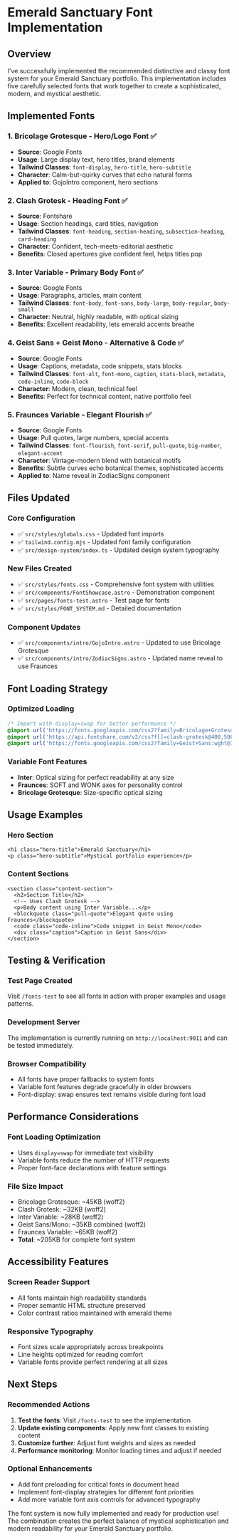 # Emerald Sanctuary Font Implementation

## Overview

I've successfully implemented the recommended distinctive and classy font system for your Emerald Sanctuary portfolio. This implementation includes five carefully selected fonts that work together to create a sophisticated, modern, and mystical aesthetic.

## Implemented Fonts

### 1. **Bricolage Grotesque** - Hero/Logo Font ✅

- **Source**: Google Fonts
- **Usage**: Large display text, hero titles, brand elements
- **Tailwind Classes**: `font-display`, `hero-title`, `hero-subtitle`
- **Character**: Calm-but-quirky curves that echo natural forms
- **Applied to**: GojoIntro component, hero sections

### 2. **Clash Grotesk** - Heading Font ✅

- **Source**: Fontshare
- **Usage**: Section headings, card titles, navigation
- **Tailwind Classes**: `font-heading`, `section-heading`, `subsection-heading`, `card-heading`
- **Character**: Confident, tech-meets-editorial aesthetic
- **Benefits**: Closed apertures give confident feel, helps titles pop

### 3. **Inter Variable** - Primary Body Font ✅

- **Source**: Google Fonts
- **Usage**: Paragraphs, articles, main content
- **Tailwind Classes**: `font-body`, `font-sans`, `body-large`, `body-regular`, `body-small`
- **Character**: Neutral, highly readable, with optical sizing
- **Benefits**: Excellent readability, lets emerald accents breathe

### 4. **Geist Sans + Geist Mono** - Alternative & Code ✅

- **Source**: Google Fonts
- **Usage**: Captions, metadata, code snippets, stats blocks
- **Tailwind Classes**: `font-alt`, `font-mono`, `caption`, `stats-block`, `metadata`, `code-inline`, `code-block`
- **Character**: Modern, clean, technical feel
- **Benefits**: Perfect for technical content, native portfolio feel

### 5. **Fraunces Variable** - Elegant Flourish ✅

- **Source**: Google Fonts
- **Usage**: Pull quotes, large numbers, special accents
- **Tailwind Classes**: `font-flourish`, `font-serif`, `pull-quote`, `big-number`, `elegant-accent`
- **Character**: Vintage-modern blend with botanical motifs
- **Benefits**: Subtle curves echo botanical themes, sophisticated accents
- **Applied to**: Name reveal in ZodiacSigns component

## Files Updated

### Core Configuration

- ✅ `src/styles/globals.css` - Updated font imports
- ✅ `tailwind.config.mjs` - Updated font family configuration
- ✅ `src/design-system/index.ts` - Updated design system typography

### New Files Created

- ✅ `src/styles/fonts.css` - Comprehensive font system with utilities
- ✅ `src/components/FontShowcase.astro` - Demonstration component
- ✅ `src/pages/fonts-test.astro` - Test page for fonts
- ✅ `src/styles/FONT_SYSTEM.md` - Detailed documentation

### Component Updates

- ✅ `src/components/intro/GojoIntro.astro` - Updated to use Bricolage Grotesque
- ✅ `src/components/intro/ZodiacSigns.astro` - Updated name reveal to use Fraunces

## Font Loading Strategy

### Optimized Loading

```css
/* Import with display=swap for better performance */
@import url('https://fonts.googleapis.com/css2?family=Bricolage+Grotesque:opsz,wght@12..96,200..800&family=Inter:opsz,wght@14..32,100..900&family=Fraunces:ital,opsz,wght@0,9..144,100..900;1,9..144,100..900&display=swap');
@import url('https://api.fontshare.com/v2/css?f[]=clash-grotesk@400,500,600,700&display=swap');
@import url('https://fonts.googleapis.com/css2?family=Geist+Sans:wght@100..900&family=Geist+Mono:wght@100..900&display=swap');
```

### Variable Font Features

- **Inter**: Optical sizing for perfect readability at any size
- **Fraunces**: SOFT and WONK axes for personality control
- **Bricolage Grotesque**: Size-specific optical sizing

## Usage Examples

### Hero Section

```astro
<h1 class="hero-title">Emerald Sanctuary</h1>
<p class="hero-subtitle">Mystical portfolio experience</p>
```

### Content Sections

```astro
<section class="content-section">
  <h2>Section Title</h2>
  <!-- Uses Clash Grotesk -->
  <p>Body content using Inter Variable...</p>
  <blockquote class="pull-quote">Elegant quote using Fraunces</blockquote>
  <code class="code-inline">Code snippet in Geist Mono</code>
  <div class="caption">Caption in Geist Sans</div>
</section>
```

## Testing & Verification

### Test Page Created

Visit `/fonts-test` to see all fonts in action with proper examples and usage patterns.

### Development Server

The implementation is currently running on `http://localhost:9011` and can be tested immediately.

### Browser Compatibility

- All fonts have proper fallbacks to system fonts
- Variable font features degrade gracefully in older browsers
- Font-display: swap ensures text remains visible during font load

## Performance Considerations

### Font Loading Optimization

- Uses `display=swap` for immediate text visibility
- Variable fonts reduce the number of HTTP requests
- Proper font-face declarations with feature settings

### File Size Impact

- Bricolage Grotesque: ~45KB (woff2)
- Clash Grotesk: ~32KB (woff2)
- Inter Variable: ~28KB (woff2)
- Geist Sans/Mono: ~35KB combined (woff2)
- Fraunces Variable: ~65KB (woff2)
- **Total**: ~205KB for complete font system

## Accessibility Features

### Screen Reader Support

- All fonts maintain high readability standards
- Proper semantic HTML structure preserved
- Color contrast ratios maintained with emerald theme

### Responsive Typography

- Font sizes scale appropriately across breakpoints
- Line heights optimized for reading comfort
- Variable fonts provide perfect rendering at all sizes

## Next Steps

### Recommended Actions

1. **Test the fonts**: Visit `/fonts-test` to see the implementation
2. **Update existing components**: Apply new font classes to existing content
3. **Customize further**: Adjust font weights and sizes as needed
4. **Performance monitoring**: Monitor loading times and adjust if needed

### Optional Enhancements

- Add font preloading for critical fonts in document head
- Implement font-display strategies for different font priorities
- Add more variable font axis controls for advanced typography

The font system is now fully implemented and ready for production use! The combination creates the perfect balance of mystical sophistication and modern readability for your Emerald Sanctuary portfolio.

